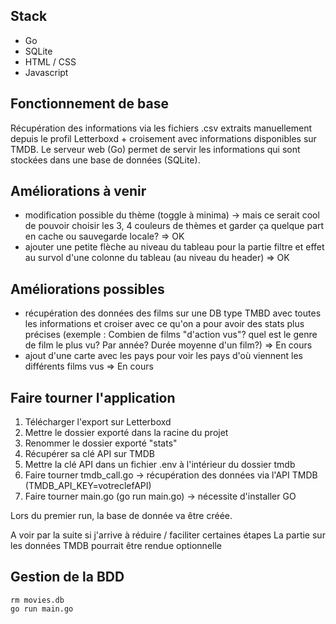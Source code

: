 ## Stack
- Go
- SQLite
- HTML / CSS 
- Javascript

## Fonctionnement de base
Récupération des informations via les fichiers .csv extraits manuellement depuis le profil Letterboxd + croisement avec informations disponibles sur TMDB.
Le serveur web (Go) permet de servir les informations qui sont stockées dans une base de données (SQLite).

## Améliorations à venir
- modification possible du thème (toggle à minima) -> mais ce serait cool de pouvoir choisir les 3, 4 couleurs de thèmes et garder ça quelque part en cache ou sauvegarde locale? => OK
- ajouter une petite flèche au niveau du tableau pour la partie filtre et effet au survol d'une colonne du tableau (au niveau du header) => OK


## Améliorations possibles
- récupération des données des films sur une DB type TMBD avec toutes les informations et croiser avec ce qu'on a pour avoir des stats plus précises (exemple : Combien de films
"d'action vus"? quel est le genre de film le plus vu? Par année? Durée moyenne d'un film?) => En cours
- ajout d'une carte avec les pays pour voir les pays d'où viennent les différents films vus => En cours


## Faire tourner l'application
1. Télécharger l'export sur Letterboxd
2. Mettre le dossier exporté dans la racine du projet
3. Renommer le dossier exporté "stats"
4. Récupérer sa clé API sur TMDB
5. Mettre la clé API dans un fichier .env à l'intérieur du dossier tmdb 
5. Faire tourner tmdb_call.go -> récupération des données via l'API TMDB (TMDB_API_KEY=votreclefAPI)
6. Faire tourner main.go (go run main.go) -> nécessite d'installer GO

Lors du premier run, la base de donnée va être créée.

A voir par la suite si j'arrive à réduire / faciliter certaines étapes
La partie sur les données TMDB pourrait être rendue optionnelle

## Gestion de la BDD
```
rm movies.db
go run main.go
```
